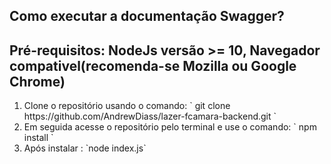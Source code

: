 <h2> Como executar a documentação Swagger? </h2>
<h2> Pré-requisitos: NodeJs versão >= 10, Navegador compativel(recomenda-se Mozilla ou Google Chrome)</h2>
<ol>
<li> Clone o repositório usando o comando: ` git clone https://github.com/AndrewDiass/lazer-fcamara-backend.git `</li>
<li> Em seguida acesse o repositório pelo terminal e use o comando: ` npm install `</li>
<li> Após instalar : `node index.js` </li>
</ol>
